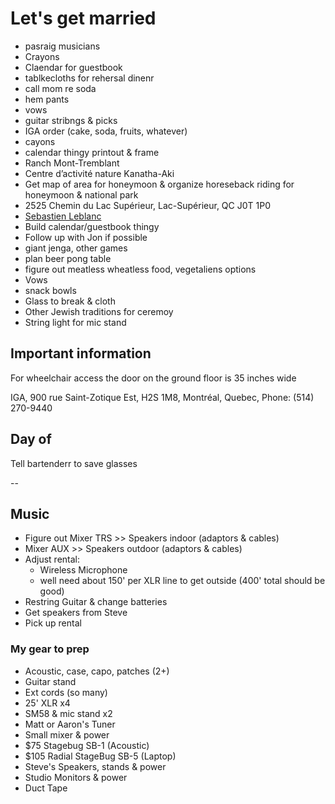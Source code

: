 # Let's get married

- pasraig musicians 
- Crayons
- Claendar for guestbook
- tablkecloths for rehersal dinenr
- call mom re soda
- hem pants
- vows
- guitar stribngs & picks
- IGA order (cake, soda, fruits, whatever)
- cayons
- calendar thingy printout & frame
- Ranch Mont-Tremblant
- Centre d’activité nature Kanatha-Aki
- Get map of area for honeymoon & organize horeseback riding for honeymoon & national park
- 2525 Chemin du Lac Supérieur, Lac-Supérieur, QC J0T 1P0
- [Sebastien Leblanc](https://www.facebook.com/profile.php?id=100006772900393)
- Build calendar/guestbook thingy
- Follow up with Jon if possible
- giant jenga, other games
- plan beer pong table
- figure out meatless wheatless food, vegetaliens options
- Vows
- snack bowls
- Glass to break & cloth
- Other Jewish traditions for ceremoy
- String light for mic stand

## Important information

For wheelchair access the door on the ground floor is 35 inches wide

IGA, 900 rue Saint-Zotique Est, H2S 1M8, Montréal, Quebec, Phone: (514) 270-9440

## Day of

Tell bartenderr to save glasses

--

## Music

- Figure out Mixer TRS >> Speakers indoor (adaptors & cables)
- Mixer AUX >> Speakers outdoor (adaptors & cables)
- Adjust rental:
  - Wireless Microphone
  - well need about 150' per XLR line to get outside (400' total should be good)
- Restring Guitar & change batteries
- Get speakers from Steve
- Pick up rental

### My gear to prep

- Acoustic, case, capo, patches (2+)
- Guitar stand
- Ext cords (so many)
- 25' XLR x4
- SM58 & mic stand x2
- Matt or Aaron's Tuner
- Small mixer & power
- $75 Stagebug SB-1 (Acoustic)
- $105 Radial StageBug SB-5 (Laptop)
- Steve's Speakers, stands & power
- Studio Monitors & power
- Duct Tape
